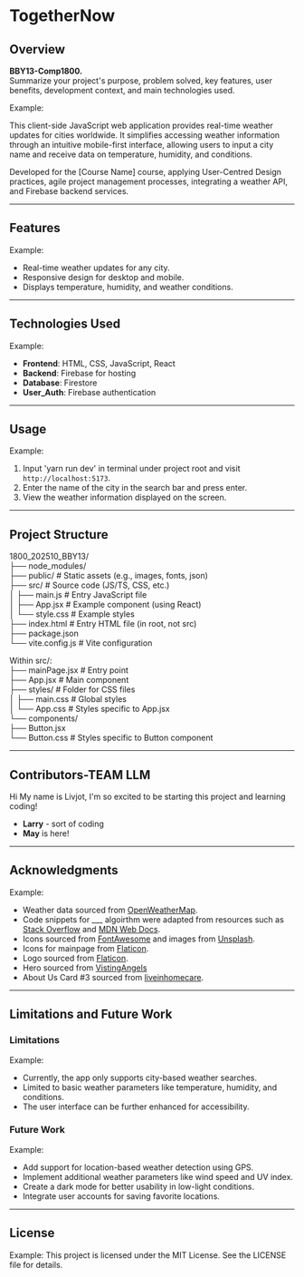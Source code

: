 


# TogetherNow


## Overview
**BBY13-Comp1800.**  
Summarize your project's purpose, problem solved, key features, user benefits, development context, and main technologies used.

Example:

This client-side JavaScript web application provides real-time weather updates for cities worldwide. It simplifies accessing weather information through an intuitive mobile-first interface, allowing users to input a city name and receive data on temperature, humidity, and conditions.

Developed for the [Course Name] course, applying User-Centred Design practices, agile project management processes, integrating a weather API, and Firebase backend services.

---

## Features

Example:
- Real-time weather updates for any city.
- Responsive design for desktop and mobile.
- Displays temperature, humidity, and weather conditions.

---

## Technologies Used

Example:
- **Frontend**: HTML, CSS, JavaScript, React
- **Backend**: Firebase for hosting
- **Database**: Firestore
- **User_Auth**: Firebase authentication

---

## Usage

Example:
1. Input 'yarn run dev' in terminal under project root and visit `http://localhost:5173`.
2. Enter the name of the city in the search bar and press enter.
3. View the weather information displayed on the screen.

---

## Project Structure

1800_202510_BBY13/  
├── node_modules/  
├── public/           # Static assets (e.g., images, fonts, json)  
├── src/             # Source code (JS/TS, CSS, etc.)  
│   ├── main.js      # Entry JavaScript file  
│   ├── App.jsx      # Example component (using React)  
│   └── style.css    # Example styles  
├── index.html       # Entry HTML file (in root, not src)  
├── package.json  
└── vite.config.js   # Vite configuration  


Within src/:  
├── mainPage.jsx         # Entry point  
├── App.jsx          # Main component  
├── styles/          # Folder for CSS files  
│   ├── main.css     # Global styles  
│   └── App.css      # Styles specific to App.jsx  
└── components/  
    ├── Button.jsx  
    └── Button.css   # Styles specific to Button component  

---

## Contributors-TEAM LLM
Hi My name is Livjot, I'm so excited to be starting this project and learning coding! 
- **Larry** - sort of coding
- **May** is here!
---

## Acknowledgments

Example:
- Weather data sourced from [OpenWeatherMap](https://openweathermap.org/).
- Code snippets for ___ algoirthm were adapted from resources such as [Stack Overflow](https://stackoverflow.com/) and [MDN Web Docs](https://developer.mozilla.org/).
- Icons sourced from [FontAwesome](https://fontawesome.com/) and images from [Unsplash](https://unsplash.com/).
- Icons for mainpage from [Flaticon](https://www.flaticon.com/icon-fonts-most-downloaded?weight=bold&type=uicon).
- Logo sourced from [Flaticon](https://www.flaticon.com/free-icon/hug_7081266).
- Hero sourced from [VistingAngels](https://www.visitingangels.com/articles/outdoor-activities-for-seniors-caregivers/200)
- About Us Card #3 sourced from [liveinhomecare](https://www.liveinhomecare.com/helping-the-elderly-july-2021-2/helping-the-elderly/).
---

## Limitations and Future Work
### Limitations

Example:
- Currently, the app only supports city-based weather searches.
- Limited to basic weather parameters like temperature, humidity, and conditions.
- The user interface can be further enhanced for accessibility.

### Future Work

Example: 
- Add support for location-based weather detection using GPS.
- Implement additional weather parameters like wind speed and UV index.
- Create a dark mode for better usability in low-light conditions.
- Integrate user accounts for saving favorite locations.

---

## License

Example:
This project is licensed under the MIT License. See the LICENSE file for details.





